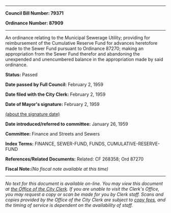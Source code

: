 

********

**Council Bill Number: 79371**
   
**Ordinance Number: 87909**
********

 An ordinance relating to the Municipal Sewerage Utility; providing for reimbursement of the Cumulative Reserve Fund for advances heretofore made to the Sewer Fund pursuant to Ordinance 87270; making an appropriation from the Sewer Fund therefor and abandoning the unexpended and unencumbered balance in the appropriation made by said ordinance.

**Status:** Passed
   
**Date passed by Full Council:** February 2, 1959
   
**Date filed with the City Clerk:** February 2, 1959
   
**Date of Mayor's signature:** February 2, 1959
   
[(about the signature date)](/~public/approvaldate.htm)
   
   
   
**Date introduced/referred to committee:** January 26, 1959
   
**Committee:** Finance and Streets and Sewers
   
   
**Index Terms:** FINANCE, SEWER-FUND, FUNDS, CUMULATIVE-RESERVE-FUND

**References/Related Documents:** Related: CF 268358; Ord 87270

**Fiscal Note:**_(No fiscal note available at this time)_
********

_No text for this document is available on-line. You may view this document at [the Office of the City Clerk](http://www.seattle.gov/leg/clerk/contactUs.htm). If you are unable to visit the Clerk's Office, you may request a copy or scan be made for you by Clerk staff. Scans and copies provided by the Office of the City Clerk are subject to [copy fees](http://clerk.seattle.gov/~public/clerkfees.htm), and the timing of service is dependent on the availability of staff._

